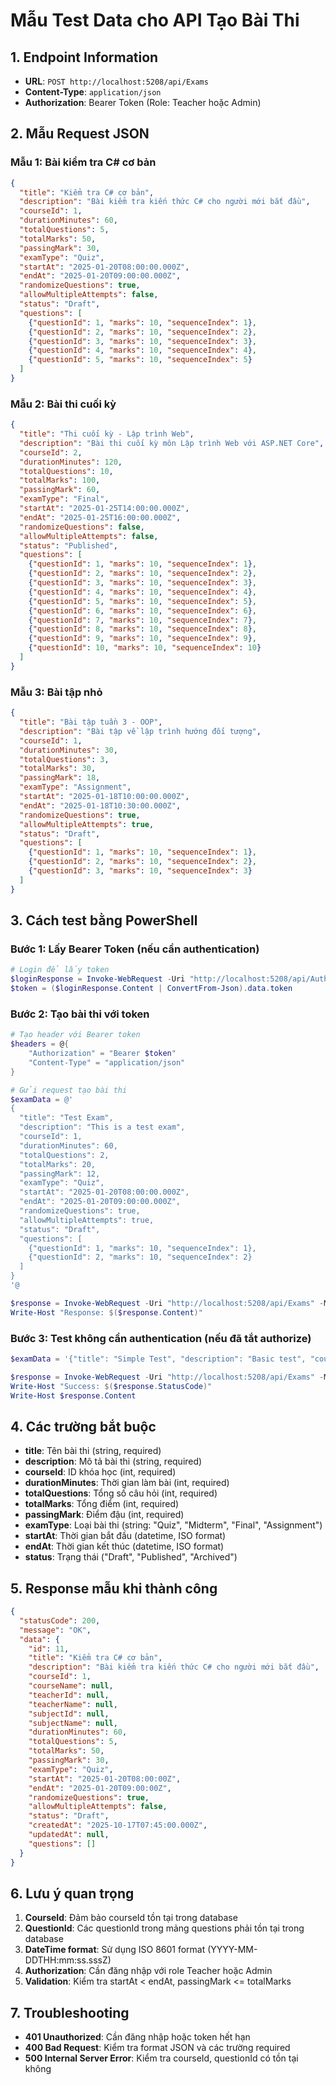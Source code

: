 # Mẫu Test Data cho API Tạo Bài Thi

## 1. Endpoint Information
- **URL**: `POST http://localhost:5208/api/Exams`
- **Content-Type**: `application/json`
- **Authorization**: Bearer Token (Role: Teacher hoặc Admin)

## 2. Mẫu Request JSON

### Mẫu 1: Bài kiểm tra C# cơ bản
```json
{
  "title": "Kiểm tra C# cơ bản",
  "description": "Bài kiểm tra kiến thức C# cho người mới bắt đầu",
  "courseId": 1,
  "durationMinutes": 60,
  "totalQuestions": 5,
  "totalMarks": 50,
  "passingMark": 30,
  "examType": "Quiz",
  "startAt": "2025-01-20T08:00:00.000Z",
  "endAt": "2025-01-20T09:00:00.000Z",
  "randomizeQuestions": true,
  "allowMultipleAttempts": false,
  "status": "Draft",
  "questions": [
    {"questionId": 1, "marks": 10, "sequenceIndex": 1},
    {"questionId": 2, "marks": 10, "sequenceIndex": 2},
    {"questionId": 3, "marks": 10, "sequenceIndex": 3},
    {"questionId": 4, "marks": 10, "sequenceIndex": 4},
    {"questionId": 5, "marks": 10, "sequenceIndex": 5}
  ]
}
```

### Mẫu 2: Bài thi cuối kỳ
```json
{
  "title": "Thi cuối kỳ - Lập trình Web",
  "description": "Bài thi cuối kỳ môn Lập trình Web với ASP.NET Core",
  "courseId": 2,
  "durationMinutes": 120,
  "totalQuestions": 10,
  "totalMarks": 100,
  "passingMark": 60,
  "examType": "Final",
  "startAt": "2025-01-25T14:00:00.000Z",
  "endAt": "2025-01-25T16:00:00.000Z",
  "randomizeQuestions": false,
  "allowMultipleAttempts": false,
  "status": "Published",
  "questions": [
    {"questionId": 1, "marks": 10, "sequenceIndex": 1},
    {"questionId": 2, "marks": 10, "sequenceIndex": 2},
    {"questionId": 3, "marks": 10, "sequenceIndex": 3},
    {"questionId": 4, "marks": 10, "sequenceIndex": 4},
    {"questionId": 5, "marks": 10, "sequenceIndex": 5},
    {"questionId": 6, "marks": 10, "sequenceIndex": 6},
    {"questionId": 7, "marks": 10, "sequenceIndex": 7},
    {"questionId": 8, "marks": 10, "sequenceIndex": 8},
    {"questionId": 9, "marks": 10, "sequenceIndex": 9},
    {"questionId": 10, "marks": 10, "sequenceIndex": 10}
  ]
}
```

### Mẫu 3: Bài tập nhỏ
```json
{
  "title": "Bài tập tuần 3 - OOP",
  "description": "Bài tập về lập trình hướng đối tượng",
  "courseId": 1,
  "durationMinutes": 30,
  "totalQuestions": 3,
  "totalMarks": 30,
  "passingMark": 18,
  "examType": "Assignment",
  "startAt": "2025-01-18T10:00:00.000Z",
  "endAt": "2025-01-18T10:30:00.000Z",
  "randomizeQuestions": true,
  "allowMultipleAttempts": true,
  "status": "Draft",
  "questions": [
    {"questionId": 1, "marks": 10, "sequenceIndex": 1},
    {"questionId": 2, "marks": 10, "sequenceIndex": 2},
    {"questionId": 3, "marks": 10, "sequenceIndex": 3}
  ]
}
```

## 3. Cách test bằng PowerShell

### Bước 1: Lấy Bearer Token (nếu cần authentication)
```powershell
# Login để lấy token
$loginResponse = Invoke-WebRequest -Uri "http://localhost:5208/api/Auth/login" -Method POST -ContentType "application/json" -Body '{"email": "teacher@example.com", "password": "password123"}'
$token = ($loginResponse.Content | ConvertFrom-Json).data.token
```

### Bước 2: Tạo bài thi với token
```powershell
# Tạo header với Bearer token
$headers = @{
    "Authorization" = "Bearer $token"
    "Content-Type" = "application/json"
}

# Gửi request tạo bài thi
$examData = @'
{
  "title": "Test Exam",
  "description": "This is a test exam",
  "courseId": 1,
  "durationMinutes": 60,
  "totalQuestions": 2,
  "totalMarks": 20,
  "passingMark": 12,
  "examType": "Quiz",
  "startAt": "2025-01-20T08:00:00.000Z",
  "endAt": "2025-01-20T09:00:00.000Z",
  "randomizeQuestions": true,
  "allowMultipleAttempts": true,
  "status": "Draft",
  "questions": [
    {"questionId": 1, "marks": 10, "sequenceIndex": 1},
    {"questionId": 2, "marks": 10, "sequenceIndex": 2}
  ]
}
'@

$response = Invoke-WebRequest -Uri "http://localhost:5208/api/Exams" -Method POST -Headers $headers -Body $examData
Write-Host "Response: $($response.Content)"
```

### Bước 3: Test không cần authentication (nếu đã tắt authorize)
```powershell
$examData = '{"title": "Simple Test", "description": "Basic test", "courseId": 1, "durationMinutes": 30, "totalQuestions": 1, "totalMarks": 10, "passingMark": 6, "examType": "Quiz", "startAt": "2025-01-20T08:00:00.000Z", "endAt": "2025-01-20T08:30:00.000Z", "randomizeQuestions": false, "allowMultipleAttempts": true, "status": "Draft", "questions": [{"questionId": 1, "marks": 10, "sequenceIndex": 1}]}'

$response = Invoke-WebRequest -Uri "http://localhost:5208/api/Exams" -Method POST -ContentType "application/json" -Body $examData
Write-Host "Success: $($response.StatusCode)"
Write-Host $response.Content
```

## 4. Các trường bắt buộc

- **title**: Tên bài thi (string, required)
- **description**: Mô tả bài thi (string, required)
- **courseId**: ID khóa học (int, required)
- **durationMinutes**: Thời gian làm bài (int, required)
- **totalQuestions**: Tổng số câu hỏi (int, required)
- **totalMarks**: Tổng điểm (int, required)
- **passingMark**: Điểm đậu (int, required)
- **examType**: Loại bài thi (string: "Quiz", "Midterm", "Final", "Assignment")
- **startAt**: Thời gian bắt đầu (datetime, ISO format)
- **endAt**: Thời gian kết thúc (datetime, ISO format)
- **status**: Trạng thái ("Draft", "Published", "Archived")

## 5. Response mẫu khi thành công

```json
{
  "statusCode": 200,
  "message": "OK",
  "data": {
    "id": 11,
    "title": "Kiểm tra C# cơ bản",
    "description": "Bài kiểm tra kiến thức C# cho người mới bắt đầu",
    "courseId": 1,
    "courseName": null,
    "teacherId": null,
    "teacherName": null,
    "subjectId": null,
    "subjectName": null,
    "durationMinutes": 60,
    "totalQuestions": 5,
    "totalMarks": 50,
    "passingMark": 30,
    "examType": "Quiz",
    "startAt": "2025-01-20T08:00:00Z",
    "endAt": "2025-01-20T09:00:00Z",
    "randomizeQuestions": true,
    "allowMultipleAttempts": false,
    "status": "Draft",
    "createdAt": "2025-10-17T07:45:00.000Z",
    "updatedAt": null,
    "questions": []
  }
}
```

## 6. Lưu ý quan trọng

1. **CourseId**: Đảm bảo courseId tồn tại trong database
2. **QuestionId**: Các questionId trong mảng questions phải tồn tại trong database
3. **DateTime format**: Sử dụng ISO 8601 format (YYYY-MM-DDTHH:mm:ss.sssZ)
4. **Authorization**: Cần đăng nhập với role Teacher hoặc Admin
5. **Validation**: Kiểm tra startAt < endAt, passingMark <= totalMarks

## 7. Troubleshooting

- **401 Unauthorized**: Cần đăng nhập hoặc token hết hạn
- **400 Bad Request**: Kiểm tra format JSON và các trường required
- **500 Internal Server Error**: Kiểm tra courseId, questionId có tồn tại không